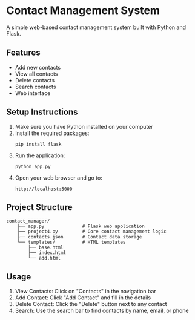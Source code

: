 # Contact Management System

A simple web-based contact management system built with Python and Flask.

## Features
- Add new contacts
- View all contacts
- Delete contacts
- Search contacts
- Web interface

## Setup Instructions

1. Make sure you have Python installed on your computer
2. Install the required packages:
   ```
   pip install flask
   ```
3. Run the application:
   ```
   python app.py
   ```
4. Open your web browser and go to:
   ```
   http://localhost:5000
   ```

## Project Structure
```
contact_manager/
    ├── app.py              # Flask web application
    ├── project4.py         # Core contact management logic
    ├── contacts.json       # Contact data storage
    └── templates/          # HTML templates
        ├── base.html
        ├── index.html
        └── add.html
```

## Usage
1. View Contacts: Click on "Contacts" in the navigation bar
2. Add Contact: Click "Add Contact" and fill in the details
3. Delete Contact: Click the "Delete" button next to any contact
4. Search: Use the search bar to find contacts by name, email, or phone 